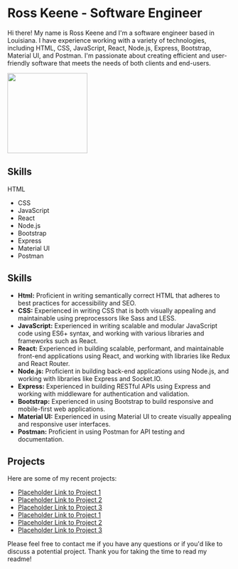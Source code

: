 # Ross Keene - Software Engineer

Hi there! My name is Ross Keene and I'm a software engineer based in Louisiana. I have experience working with a variety of technologies, including HTML, CSS, JavaScript, React, Node.js, Express, Bootstrap, Material UI, and Postman. I'm passionate about creating efficient and user-friendly software that meets the needs of both clients and end-users.


<img height="180em" src="https://github-readme-stats.vercel.app/api?username=CodeNinja202&show_icons=true&hide_border=true&&count_private=true&include_all_commits=true" />


## Skills
 <i class="fab fa-html5"></i> HTML
- <i class="fab fa-css3-alt"></i> CSS
- <i class="fab fa-js-square"></i> JavaScript
- <i class="fab fa-react"></i> React
- <i class="fab fa-node-js"></i> Node.js
- <i class="fab fa-bootstrap"></i> Bootstrap
- <i class="fas fa-tachometer-alt"></i> Express
- <i class="fab fa-angular"></i> Material UI
- <i class="fas fa-file-alt"></i> Postman

## Skills

- **Html:** Proficient in writing semantically correct HTML that adheres to best practices for accessibility and SEO.
- **CSS:** Experienced in writing CSS that is both visually appealing and maintainable using preprocessors like Sass and LESS.
- **JavaScript:** Experienced in writing scalable and modular JavaScript code using ES6+ syntax, and working with various libraries and frameworks such as React.
- **React:** Experienced in building scalable, performant, and maintainable front-end applications using React, and working with libraries like Redux and React Router.
- **Node.js:** Proficient in building back-end applications using Node.js, and working with libraries like Express and Socket.IO.
- **Express:** Experienced in building RESTful APIs using Express and working with middleware for authentication and validation.
- **Bootstrap:** Experienced in using Bootstrap to build responsive and mobile-first web applications.
- **Material UI:** Experienced in using Material UI to create visually appealing and responsive user interfaces.
- **Postman:** Proficient in using Postman for API testing and documentation.

## Projects

Here are some of my recent projects:

- [Placeholder Link to Project 1](#)
- [Placeholder Link to Project 2](#)
- [Placeholder Link to Project 3](#)
- [Placeholder Link to Project 1](#)
- [Placeholder Link to Project 2](#)
- [Placeholder Link to Project 3](#)

Please feel free to contact me if you have any questions or if you'd like to discuss a potential project. Thank you for taking the time to read my readme!
